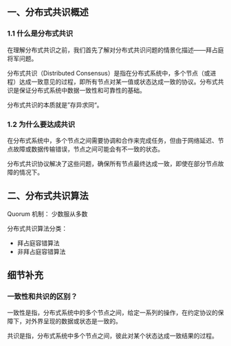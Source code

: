 ## 一、分布式共识概述

### 1.1 什么是分布式共识

在理解分布式共识之前，我们首先了解对分布式共识问题的情景化描述——拜占庭将军问题。

分布式共识（Distributed Consensus）是指在分布式系统中，多个节点（或进程）达成一致意见的过程，即所有节点对某一值或状态达成一致的协议。分布式共识是保证分布式系统中数据一致性和可靠性的基础。

分布式共识的本质就是”存异求同“。



### 1.2 为什么要达成共识

在分布式系统中，多个节点之间需要协调和合作来完成任务，但由于网络延迟、节点故障或数据传输错误，节点之间可能会有不一致的状态。

分布式共识协议解决了这些问题，确保所有节点最终达成一致，即使在部分节点故障的情况下。





## 二、分布式共识算法



Quorum 机制： 少数服从多数



分布式共识算法分类：

- 拜占庭容错算法
- 非拜占庭容错算法





## 细节补充

### 一致性和共识的区别？

 一致性是指，分布式系统中的多个节点之间，给定一系列的操作，在约定协议的保障下，对外界呈现的数据或状态是一致的。 

共识是指，分布式系统中多个节点之间，彼此对某个状态达成一致结果的过程。


